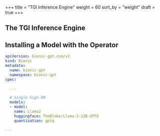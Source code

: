 +++
title = "TGI Inference Engine"
weight = 60
sort_by = "weight"
draft = true
+++

## The TGI Inference Engine

## Installing a Model with the Operator


```yaml
apiVersion: bionic-gpt.com/v1
kind: Bionic
metadata:
  name: bionic-gpt
  namespace: bionic-gpt 
spec:

  ...
  
  # Single Sign ON
  models:
  - model:
    name: Llama2
    huggingface: TheBloke/Llama-2-13B-GPTQ
    quantization: gptq

...

```